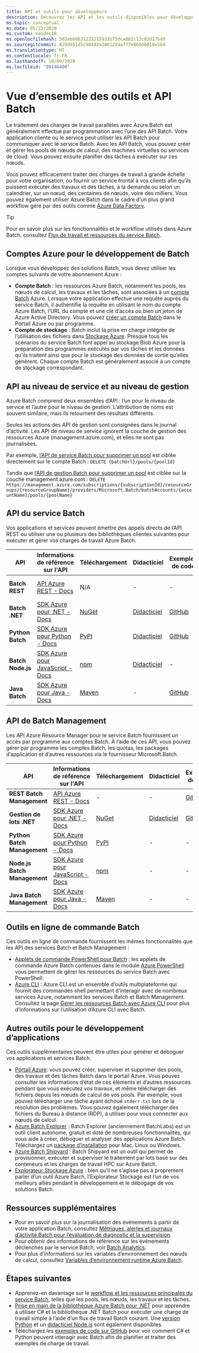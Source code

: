 ```yaml
---
title: API et outils pour développeurs
description: Découvrez les API et les outils disponibles pour développer des solutions avec le service Azure Batch.
ms.topic: conceptual
ms.date: 05/22/2020
ms.custom: seodec18
ms.openlocfilehash: 502eb08631223215933b75dca882c12c02d17bd9
ms.sourcegitcommit: 829d951d5c90442a38012daaf77e86046018e5b9
ms.translationtype: HT
ms.contentlocale: fr-FR
ms.lasthandoff: 10/09/2020
ms.locfileid: "89146400"
---
```

# <a name="overview-of-batch-apis-and-tools"></a>Vue d’ensemble des outils et API Batch

Le traitement des charges de travail parallèles avec Azure Batch est généralement effectué par programmation avec l’une des API Batch. Votre application cliente ou le service peut utiliser les API Batch pour communiquer avec le service Batch. Avec les API Batch, vous pouvez créer et gérer les pools de nœuds de calcul, des machines virtuelles ou services de cloud. Vous pouvez ensuite planifier des tâches à exécuter sur ces nœuds.

Vous pouvez efficacement traiter des charges de travail à grande échelle pour votre organisation, ou fournir un service frontal à vos clients afin qu’ils puissent exécuter des travaux et des tâches, à la demande ou selon un calendrier, sur un nœud, des centaines de nœuds, voire des milliers. Vous pouvez également utiliser Azure Batch dans le cadre d’un plus grand workflow géré par des outils comme [Azure Data Factory](../data-factory/transform-data-using-dotnet-custom-activity.md?toc=%2fazure%2fbatch%2ftoc.json).

> [!TIP]
> Pour en savoir plus sur les fonctionnalités et le workflow utilisés dans Azure Batch, consultez [Flux de travail et ressources du service Batch](batch-service-workflow-features.md).

## <a name="azure-accounts-for-batch-development"></a>Comptes Azure pour le développement de Batch

Lorsque vous développez des solutions Batch, vous devez utiliser les comptes suivants de votre abonnement Azure :

- **Compte Batch** : les ressources Azure Batch, notamment les pools, les nœuds de calcul, les travaux et les tâches, sont associées à un [compte Batch](accounts.md) Azure. Lorsque votre application effectue une requête auprès du service Batch, il authentifie la requête en utilisant le nom du compte Azure Batch, l’URL du compte et une clé d’accès ou bien un jeton de Azure Active Directory. Vous pouvez [créer un compte Batch](batch-account-create-portal.md) dans le Portail Azure ou par programme.
- **Compte de stockage** : Batch inclut la prise en charge intégrée de l’utilisation des fichiers dans [Stockage Azure](../storage/index.yml). Presque tous les scénarios du service Batch font appel au stockage Blob Azure pour la préparation des programmes exécutés par vos tâches et les données qu’ils traitent ainsi que pour le stockage des données de sortie qu’elles génèrent. Chaque compte Batch est généralement associé à un compte de stockage correspondant.

## <a name="service-level-and-management-level-apis"></a>API au niveau de service et au niveau de gestion

Azure Batch comprend deux ensembles d’API : l’un pour le niveau de service et l’autre pour le niveau de gestion. L’attribution de noms est souvent similaire, mais ils retournent des résultats différents.

Seules les actions des API de gestion sont consignées dans le journal d’activité. Les API de niveau de service ignorent la couche de gestion des ressources Azure (management.azure.com), et elles ne sont pas journalisées.

Par exemple, [l’API de service Batch pour supprimer un pool](/rest/api/batchservice/pool/delete) est ciblée directement sur le compte Batch : `DELETE {batchUrl}/pools/{poolId}`

Tandis que [l’API de gestion Batch pour supprimer un pool](/rest/api/batchmanagement/pool/delete) est ciblée sur la couche management.azure.com : `DELETE https://management.azure.com/subscriptions/{subscriptionId}/resourceGroups/{resourceGroupName}/providers/Microsoft.Batch/batchAccounts/{accountName}/pools/{poolName}`

## <a name="batch-service-apis"></a>API du service Batch

Vos applications et services peuvent émettre des appels directs de l’API REST ou utiliser une ou plusieurs des bibliothèques clientes suivantes pour exécuter et gérer vos charges de travail Azure Batch.

| API | Informations de référence sur l'API | Téléchargement | Didacticiel | Exemples de code | En savoir plus |
| --- | --- | --- | --- | --- | --- |
| **Batch REST** |[API Azure REST - Docs](/rest/api/batchservice/) |N/A |- |- | [Versions prises en charge](/rest/api/batchservice/batch-service-rest-api-versioning) |
| **Batch .NET** |[SDK Azure pour .NET - Docs](/dotnet/api/overview/azure/batch) |[NuGet](https://www.nuget.org/packages/Microsoft.Azure.Batch/) |[Didacticiel](tutorial-parallel-dotnet.md) |[GitHub](https://github.com/Azure-Samples/azure-batch-samples/tree/master/CSharp) | [Notes de publication](https://aka.ms/batch-net-dataplane-changelog) |
| **Python Batch** |[SDK Azure pour Python - Docs](/python/api/overview/azure/batch/client) |[PyPI](https://pypi.org/project/azure-batch/) |[Didacticiel](tutorial-parallel-python.md)|[GitHub](https://github.com/Azure-Samples/azure-batch-samples/tree/master/Python/Batch) | [Lisez-moi](https://github.com/Azure/azure-sdk-for-python/blob/master/sdk/batch/azure-batch/README.md) |
| **Batch Node.js** |[SDK Azure pour JavaScript - Docs](/javascript/api/overview/azure/batch/client) |[npm](https://www.npmjs.com/package/azure-batch) |[Didacticiel](batch-nodejs-get-started.md) |- | [Lisez-moi](https://github.com/Azure/azure-sdk-for-node/tree/master/lib/services/batch) |
| **Java Batch** |[SDK Azure pour Java - Docs](/java/api/overview/azure/batch) |[Maven](https://search.maven.org/search?q=a:azure-batch) |- |[GitHub](https://github.com/Azure-Samples/azure-batch-samples/tree/master/Java) | [Lisez-moi](https://github.com/Azure/azure-batch-sdk-for-java)|

## <a name="batch-management-apis"></a>API de Batch Management

Les API Azure Resource Manager pour le service Batch fournissent un accès par programme aux comptes Batch. À l’aide de ces API, vous pouvez gérer par programme les comptes Batch, les quotas, les packages d’application et d’autres ressources via le fournisseur Microsoft.Batch.  

| API | Informations de référence sur l'API | Téléchargement | Didacticiel | Exemples de code |
| --- | --- | --- | --- | --- |
| **REST Batch Management** |[API Azure REST - Docs](/rest/api/batchmanagement/) |- |- |[GitHub](https://github.com/Azure-Samples/batch-dotnet-manage-batch-accounts) |
| **Gestion de lots .NET** |[SDK Azure pour .NET - Docs](/dotnet/api/overview/azure/batch/management) |[NuGet](https://www.nuget.org/packages/Microsoft.Azure.Management.Batch/) | [Didacticiel](batch-management-dotnet.md) |[GitHub](https://github.com/Azure-Samples/azure-batch-samples/tree/master/CSharp) |
| **Python Batch Management** |[SDK Azure pour Python - Docs](/python/api/overview/azure/batch/management) |[PyPI](https://pypi.org/project/azure-mgmt-batch/) |- |- |
| **Node.js Batch Management** |[SDK Azure pour JavaScript - Docs](/javascript/api/overview/azure/batch/management) |[npm](https://www.npmjs.com/package/azure-arm-batch) |- |- | 
| **Java Batch Management** |[SDK Azure pour Java - Docs](/java/api/overview/azure/batch/management) |[Maven](https://search.maven.org/search?q=a:azure-batch) |- |- |

## <a name="batch-command-line-tools"></a>Outils en ligne de commande Batch

Ces outils en ligne de commande fournissent les mêmes fonctionnalités que les API des services Batch et Batch Management : 

- [Applets de commande PowerShell pour Batch](/powershell/module/az.batch/) : les applets de commande Azure Batch contenues dans le module [Azure PowerShell](/powershell/azure/) vous permettent de gérer les ressources du service Batch avec PowerShell.
- [Azure CLI](/cli/azure) : Azure CLI est un ensemble d’outils multiplateforme qui fournit des commandes shell permettant d’interagir avec de nombreux services Azure, notamment les services Batch et Batch Management. Consultez la page [Gérer les ressources Batch avec Azure CLI](batch-cli-get-started.md) pour plus d’informations sur l’utilisation d’Azure CLI avec Batch.

## <a name="other-tools-for-application-development"></a>Autres outils pour le développement d’applications

Ces outils supplémentaires peuvent être utiles pour générer et déboguer vos applications et services Batch.

- [Portail Azure](https://portal.azure.com/): vous pouvez créer, superviser et supprimer des pools, des travaux et des tâches Batch dans le portail Azure. Vous pouvez consulter les informations d’état de ces éléments et d’autres ressources pendant que vous exécutez vos travaux, et même télécharger des fichiers depuis les nœuds de calcul de vos pools. Par exemple, vous pouvez télécharger une tâche ayant échoué `stderr.txt` lors de la résolution des problèmes. Vous pouvez également télécharger des fichiers du Bureau à distance (RDP), à utiliser pour vous connecter aux nœuds de calcul.
- [Azure Batch Explorer](https://azure.github.io/BatchExplorer/) : Batch Explorer (anciennement BatchLabs) est un outil client autonome, gratuit et doté de nombreuses fonctionnalités, qui vous aide à créer, déboguer et analyser des applications Azure Batch. Téléchargez un [package d’installation](https://azure.github.io/BatchExplorer/) pour Mac, Linux ou Windows.
- [Azure Batch Shipyard](https://github.com/Azure/batch-shipyard) : Batch Shipyard est un outil qui permet de provisionner, exécuter et superviser le traitement par lots basé sur des conteneurs et les charges de travail HPC sur Azure Batch.
- [Explorateur Stockage Azure](https://azure.microsoft.com/features/storage-explorer/) : bien qu’il ne s’agisse pas à proprement parler d’un outil Azure Batch, l’Explorateur Stockage est l’un de vos meilleurs alliés pendant le développement et le débogage de vos solutions Batch.

## <a name="additional-resources"></a>Ressources supplémentaires

- Pour en savoir plus sur la journalisation des événements à partir de votre application Batch, consultez [Métriques, alertes et journaux d’activité Batch pour l’évaluation de diagnostic et la supervision](batch-diagnostics.md).
- Pour obtenir des informations de référence sur les événements déclenchés par le service Batch, voir [Batch Analytics](batch-analytics.md).
- Pour plus d’informations sur les variables d’environnement des nœuds de calcul, consultez [Variables d’environnement runtime Azure Batch](batch-compute-node-environment-variables.md).

## <a name="next-steps"></a>Étapes suivantes

- Apprenez-en davantage sur le [workflow et les ressources principales du service Batch](batch-service-workflow-features.md), telles que les pools, les nœuds, les travaux et les tâches.
- [Prise en main de la bibliothèque Azure Batch pour .NET](tutorial-parallel-dotnet.md) pour apprendre à utiliser C# et la bibliothèque .NET Batch pour exécuter une charge de travail simple à l’aide d’un flux de travail Batch courant. Une [version Python](tutorial-parallel-python.md) et un [didacticiel Node.js](batch-nodejs-get-started.md) sont également disponibles.
- Téléchargez les [exemples de code sur GitHub](https://github.com/Azure-Samples/azure-batch-samples) pour voir comment C# et Python peuvent interagir avec Batch afin de planifier et traiter des exemples de charge de travail.

